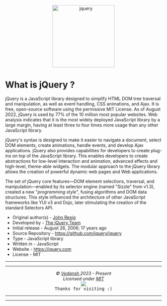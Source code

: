 <div align="center">
    <img
        src="https://cdn.jsdelivr.net/gh/offensive-vk/Icons@master/jquery/jquery-original-wordmark.svg"
        height=200
        width=200
        alt="jquery"
    >
</div>

# **What is jQuery** ?

jQuery is a JavaScript library designed to simplify HTML DOM tree traversal and manipulation, as well as event handling, CSS animations, and Ajax. It is free, open-source software using the permissive MIT License. As of August 2022, jQuery is used by 77% of the 10 million most popular websites. Web analysis indicates that it is the most widely deployed JavaScript library by a large margin, having at least three to four times more usage than any other JavaScript library.

jQuery's syntax is designed to make it easier to navigate a document, select DOM elements, create animations, handle events, and develop Ajax applications. jQuery also provides capabilities for developers to create plug-ins on top of the JavaScript library. This enables developers to create abstractions for low-level interaction and animation, advanced effects and high-level, theme-able widgets. The modular approach to the jQuery library allows the creation of powerful dynamic web pages and Web applications.

The set of jQuery core features—DOM element selections, traversal, and manipulation—enabled by its selector engine (named "Sizzle" from v1.3), created a new "*programming style*", fusing algorithms and DOM data structures. This style influenced the architecture of other JavaScript frameworks like YUI v3 and Dojo, later stimulating the creation of the standard Selectors API.

- Original author(s) - [John Resig](https://en.wikipedia.org/wiki/John_Resig)
- Developed by - [The jQuery Team](https://jquery.org/team/)
- Initial release - August 26, 2006; 17 years ago
- Source Repository - https://github.com/jquery/jquery
- Type - JavaScript library
- Written in - JavaScript
- Website - <https://jquery.com>
- License - MIT

***
***

<p align="center">
  <i>&copy; <a href="https://github.com/offensive-vk/">Vedansh </a> 2023 - Present</i><br>
  <i>Licensed under <a href="https://mit-license.org/">MIT</a></i><br>
  <a href="https://github.com/npm-run-test"><img src="https://i.ibb.co/4KtpYxb/octocat-clean-mini.png" /></a><br>
  <kbd>Thanks for visiting :)</kbd>
</p>

***
***
